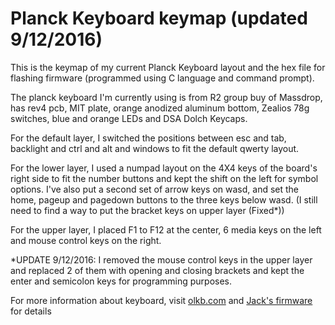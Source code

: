 # Planck Keyboard keymap (updated 9/12/2016)

This is the keymap of my current Planck Keyboard layout and the hex file for flashing firmware (programmed using C language and command prompt).

The planck keyboard I'm currently using is from R2 group buy of Massdrop, has rev4 pcb, MIT plate, orange anodized aluminum bottom, Zealios 78g switches, blue and orange LEDs and DSA Dolch Keycaps. 

For the default layer, I switched the positions between esc and tab, backlight and ctrl and alt and windows to fit the default qwerty layout.

For the lower layer, I used a numpad layout on the 4X4 keys of the board's right side to fit the number buttons and kept the shift on the left for symbol options. I've also put a second set of arrow keys on wasd, and set the home, pageup and pagedown buttons to the three keys below wasd. (I still need to find a way to put the bracket keys on upper layer (Fixed*))


For the upper layer, I placed F1 to F12 at the center, 6 media keys on the left and mouse control keys on the right.

*UPDATE 9/12/2016: I removed the mouse control keys in the upper layer and replaced 2 of them with opening and closing brackets and kept the enter and semicolon keys for programming purposes.

For more information about keyboard, visit <a href="http://olkb.com/">olkb.com</a> and <a href="https://github.com/jackhumbert/qmk_firmware">Jack's firmware</a> for details
